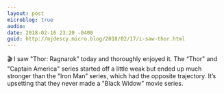 ```yaml
---
layout: post
microblog: true
audio: 
date: 2018-02-16 23:20 -0400
guid: http://mjdescy.micro.blog/2018/02/17/i-saw-thor.html
---
```

🎬 I saw "Thor: Ragnarok” today and thoroughly enjoyed it. The “Thor" and "Captain America" series started off a little weak but ended up much stronger than the "Iron Man” series, which had the opposite trajectory. It’s upsetting that they never made a "Black Widow” movie series.
